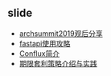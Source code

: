 
## slide
- [archsummit2019观后分享](slide/archsummit2019见闻.key)
- [fastapi使用攻略](slide/fastapi.key)
- [Conflux简介](slide/Conflux.key)
- [期限套利策略介绍与实践](slide/spot_perpetual_arbitrage/slides.md)